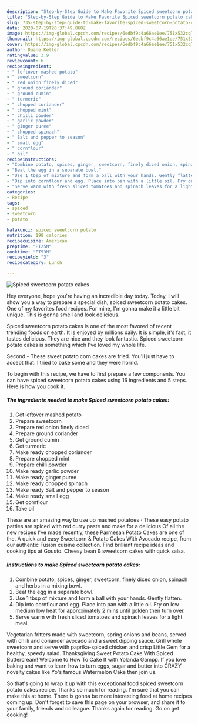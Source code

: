 ```yaml
---
description: "Step-by-Step Guide to Make Favorite Spiced sweetcorn potato cakes"
title: "Step-by-Step Guide to Make Favorite Spiced sweetcorn potato cakes"
slug: 735-step-by-step-guide-to-make-favorite-spiced-sweetcorn-potato-cakes
date: 2020-07-19T20:37:49.860Z
image: https://img-global.cpcdn.com/recipes/6edbf9c4a66ae1ee/751x532cq70/spiced-sweetcorn-potato-cakes-recipe-main-photo.jpg
thumbnail: https://img-global.cpcdn.com/recipes/6edbf9c4a66ae1ee/751x532cq70/spiced-sweetcorn-potato-cakes-recipe-main-photo.jpg
cover: https://img-global.cpcdn.com/recipes/6edbf9c4a66ae1ee/751x532cq70/spiced-sweetcorn-potato-cakes-recipe-main-photo.jpg
author: Duane Keller
ratingvalue: 3.9
reviewcount: 6
recipeingredient:
- " leftover mashed potato"
- " sweetcorn"
- " red onion finely diced"
- " ground coriander"
- " ground cumin"
- " turmeric"
- " chopped coriander"
- " chopped mint"
- " chilli powder"
- " garlic powder"
- " ginger puree"
- " chopped spinach"
- " Salt and pepper to season"
- " small egg"
- " cornflour"
- " oil"
recipeinstructions:
- "Combine potato, spices, ginger, sweetcorn, finely diced onion, spinach and herbs in a mixing bowl."
- "Beat the egg in a separate bowl."
- "Use 1 tbsp of mixture and form a ball with your hands. Gently flatten."
- "Dip into cornflour and egg. Place into pan with a little oil. Fry on low medium low heat for approximately 2 mins until golden then turn over."
- "Serve warm with fresh sliced tomatoes and spinach leaves for a light meal."
categories:
- Recipe
tags:
- spiced
- sweetcorn
- potato

katakunci: spiced sweetcorn potato 
nutrition: 198 calories
recipecuisine: American
preptime: "PT25M"
cooktime: "PT53M"
recipeyield: "3"
recipecategory: Lunch

---
```



![Spiced sweetcorn potato cakes](https://img-global.cpcdn.com/recipes/6edbf9c4a66ae1ee/751x532cq70/spiced-sweetcorn-potato-cakes-recipe-main-photo.jpg)

Hey everyone, hope you're having an incredible day today. Today, I will show you a way to prepare a special dish, spiced sweetcorn potato cakes. One of my favorites food recipes. For mine, I'm gonna make it a little bit unique. This is gonna smell and look delicious.

Spiced sweetcorn potato cakes is one of the most favored of recent trending foods on earth. It is enjoyed by millions daily. It is simple, it's fast, it tastes delicious. They are nice and they look fantastic. Spiced sweetcorn potato cakes is something which I've loved my whole life.

Second - These sweet potato corn cakes are fried. You&#39;ll just have to accept that. I tried to bake some and they were horrid.


To begin with this recipe, we have to first prepare a few components. You can have spiced sweetcorn potato cakes using 16 ingredients and 5 steps. Here is how you cook it.

<!--inarticleads1-->

##### The ingredients needed to make Spiced sweetcorn potato cakes:

1. Get  leftover mashed potato
1. Prepare  sweetcorn
1. Prepare  red onion finely diced
1. Prepare  ground coriander
1. Get  ground cumin
1. Get  turmeric
1. Make ready  chopped coriander
1. Prepare  chopped mint
1. Prepare  chilli powder
1. Make ready  garlic powder
1. Make ready  ginger puree
1. Make ready  chopped spinach
1. Make ready  Salt and pepper to season
1. Make ready  small egg
1. Get  cornflour
1. Take  oil


These are an amazing way to use up mashed potatoes · These easy potato patties are spiced with red curry paste and make for a delicious Of all the new recipes I&#39;ve made recently, these Parmesan Potato Cakes are one of the. A quick and easy Sweetcorn &amp; Potato Cakes With Avocado recipe, from our authentic Fusion cuisine collection. Find brilliant recipe ideas and cooking tips at Gousto. Cheesy bean &amp; sweetcorn cakes with quick salsa. 

<!--inarticleads2-->

##### Instructions to make Spiced sweetcorn potato cakes:

1. Combine potato, spices, ginger, sweetcorn, finely diced onion, spinach and herbs in a mixing bowl.
1. Beat the egg in a separate bowl.
1. Use 1 tbsp of mixture and form a ball with your hands. Gently flatten.
1. Dip into cornflour and egg. Place into pan with a little oil. Fry on low medium low heat for approximately 2 mins until golden then turn over.
1. Serve warm with fresh sliced tomatoes and spinach leaves for a light meal.


Vegetarian fritters made with sweetcorn, spring onions and beans, served with chilli and coriander avocado and a sweet dipping sauce. Grill whole sweetcorn and serve with paprika-spiced chicken and crisp Little Gem for a healthy, speedy salad. Thanksgiving Sweet Potato Cake With Spiced Buttercream! Welcome to How To Cake It with Yolanda Gampp. If you love baking and want to learn how to turn eggs, sugar and butter into CRAZY novelty cakes like Yo&#39;s famous Watermelon Cake then join us. 

So that's going to wrap it up with this exceptional food spiced sweetcorn potato cakes recipe. Thanks so much for reading. I'm sure that you can make this at home. There is gonna be more interesting food at home recipes coming up. Don't forget to save this page on your browser, and share it to your family, friends and colleague. Thanks again for reading. Go on get cooking!
